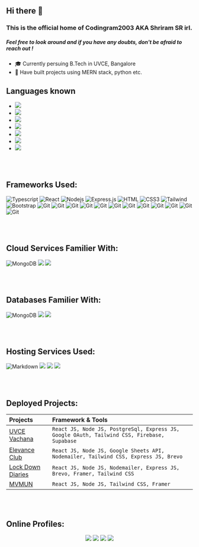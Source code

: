 ## Hi there 👋
### This is the official home of Codingram2003 AKA Shriram SR irl. 
##### Feel free to look around and if you have any doubts, don't be afraid to reach out !


- 🎓 Currently persuing B.Tech in UVCE, Bangalore
- 🚀 Have built projects using MERN stack, python etc.

## Languages known

- <img src="https://img.shields.io/badge/python-3670A0?style=for-the-badge&logo=python&logoColor=ffdd54"/> 
- <img src="https://img.shields.io/badge/JavaScript-323330?style=for-the-badge&logo=javascript&logoColor=F7DF1E"/>  
- <img src="https://img.shields.io/badge/HTML5-E34F26?style=for-the-badge&logo=html5&logoColor=white" />
- <img src="https://img.shields.io/badge/-C-black?style=for-the-badge&logo=c" />
- <img src="https://img.shields.io/badge/-Typescript-black?style=for-the-badge&logo=typescript" />
- <img src="https://img.shields.io/badge/-C%2B%2B-black?style=for-the-badge&logo=c%2B%2B" />
- <img src="https://img.shields.io/badge/-MySQL-black?style=for-the-badge&logo=mysql" />
<br /><br />

## Frameworks Used: 
![Typescript](https://img.shields.io/badge/Typescript-007acc?style=for-the-badge&labelColor=black&logo=typescript&logoColor=007acc) 
![React](https://img.shields.io/badge/-React-61DBFB?style=for-the-badge&labelColor=black&logo=react&logoColor=61DBFB)
![Nodejs](https://img.shields.io/badge/Nodejs-3C873A?style=for-the-badge&labelColor=black&logo=node.js&logoColor=3C873A)
![Express.js](https://img.shields.io/badge/Express.js-000000?style=for-the-badge&logo=express&logoColor=white)
![HTML](https://img.shields.io/badge/HTML5-E34F26?style=for-the-badge&logo=html5&logoColor=white)
![CSS3](https://img.shields.io/badge/CSS3-1572B6?style=for-the-badge&logo=css3&logoColor=white)
![Tailwind](https://img.shields.io/badge/Tailwind_CSS-092749?style=for-the-badge&logo=tailwindcss&logoColor=06B6D4&labelColor=000000)
![Bootstrap](https://img.shields.io/badge/Bootstrap-563D7C?style=for-the-badge&logo=bootstrap&logoColor=white)
![Git](https://img.shields.io/badge/Git-F05032?style=for-the-badge&logo=git&logoColor=white)
![Git](https://img.shields.io/badge/-selenium-000000?style=for-the-badge&logo=selenium)
![Git](https://img.shields.io/badge/-solana-000000?style=for-the-badge&logo=solana)
![Git](https://img.shields.io/badge/-Google_OAuth-000000?style=for-the-badge&logo=googleauthenticator)
![Git](https://img.shields.io/badge/-firebase-000000?style=for-the-badge&logo=firebase)
![Git](https://img.shields.io/badge/-supabase-000000?style=for-the-badge&logo=supabase)
![Git](https://img.shields.io/badge/-brevo-000000?style=for-the-badge&logo=brevo)
![Git](https://img.shields.io/badge/-nodemon-000000?style=for-the-badge&logo=nodemon)
![Git](https://img.shields.io/badge/-bash-000000?style=for-the-badge&logo=gnubash)
![Git](https://img.shields.io/badge/-framer-000000?style=for-the-badge&logo=framer)
![Git](https://img.shields.io/badge/-codesandbox-000000?style=for-the-badge&logo=codesandbox)
![Git](https://img.shields.io/badge/-docker-000000?style=for-the-badge&logo=docker)




<br /><br />

## Cloud Services Familier With: 
![MongoDB](https://img.shields.io/badge/-amazonaws-000000?style=for-the-badge&logo=amazonaws)
<img src="https://img.shields.io/badge/-googlecloud-000000?style=for-the-badge&logo=googlecloud"/>  <img src="https://img.shields.io/badge/-supabase-000000?style=for-the-badge&logo=supabase"/>

<br /><br />

## Databases Familier With: 
![MongoDB](https://img.shields.io/badge/MongoDB-4EA94B?style=for-the-badge&logo=mongodb&logoColor=white)
<img src="https://img.shields.io/badge/Postgresql-00094B?style=for-the-badge&logo=postgresql&logoColor=white"/>  <img src="https://img.shields.io/badge/MySQL-005C84?style=for-the-badge&logo=mysql&logoColor=white"/>

<br /><br />

## Hosting Services Used:

![Markdown](https://img.shields.io/badge/-render-000000?style=for-the-badge&logo=render)
<img src="https://img.shields.io/badge/Vercel-000000?style=for-the-badge&logo=vercel&logoColor=white"/>  <img src="https://img.shields.io/badge/Heroku-430098?style=for-the-badge&logo=heroku&logoColor=white"/> <img src="https://img.shields.io/badge/-netlify-000000?style=for-the-badge&logo=netlify"/>

<br /><br />

## Deployed Projects: 

| Projects |   Framework & Tools |
|:---------|:-------------------|
| [UVCE Vachana](https://uvcevachana.in) | `React JS, Node JS, PostgreSql, Express JS, Google OAuth, Tailwind CSS, Firebase, Supabase` | 
| [Elevance Club](https://elevanceclub.in/) | `React JS, Node JS, Google Sheets API, Nodemailer, Tailwind CSS, Express JS, Brevo` |
| [Lock Down Diaries](https://lockdowndiaries.netlify.app/) | `React JS, Node JS, Nodemailer, Express JS, Brevo, Framer, Tailwind CSS` |
| [MVMUN](https://mvmun.xyz/) | `React JS, Node JS, Tailwind CSS, Framer` |

<br /><br />

## Online Profiles: 

<div align="center">
    <a href="https://www.hackerrank.com/profile/shriramrayakar"><img src="https://img.shields.io/badge/HackerRank-000000?style=for-the-badge&logo=hackerrank"/></a> 
    <a href="https://leetcode.com/u/shriramrayakar/"><img src="https://img.shields.io/badge/LeetCode-000000?style=for-the-badge&logo=leetcode" /></a>
    <a href="https://www.linkedin.com/in/shriram-rayakar-a33478185/"><img src="https://img.shields.io/badge/LinkedIn-000000?style=for-the-badge&logo=linkedin"/></a>
    <a href="mailto:shriramrayakar@gmail.com"><img src="https://img.shields.io/badge/Gmail-000000?style=for-the-badge&logo=gmail" /></a>
</div>





